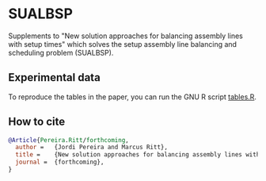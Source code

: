 # SUALBSP
Supplements to "New solution approaches for balancing assembly lines with setup times" which solves the setup assembly line balancing and scheduling problem (SUALBSP).

## Experimental data

To reproduce the tables in the paper, you can run the GNU R script [tables.R](results/tables.R).

## How to cite

```bibtex
@Article{Pereira.Ritt/forthcoming,
  author =   {Jordi Pereira and Marcus Ritt},
  title =    {New solution approaches for balancing assembly lines with setup times},
  journal =  {forthcoming},
}
```

